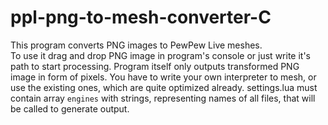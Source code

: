 # ppl-png-to-mesh-converter-C
This program converts PNG images to PewPew Live meshes.  
To use it drag and drop PNG image in program's console or just write it's path to start processing. Program itself only outputs transformed PNG image in form of pixels. You have to write your own interpreter to mesh, or use the existing ones, which are quite optimized already.
settings.lua must contain array `engines` with strings, representing names of all files, that will be called to generate output.  
